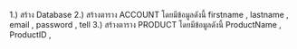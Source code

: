 1.) สร้าง Database
2.) สร้างตาราง ACCOUNT โดยมีข้อมูลดังนี้ firstname , lastname , email , password , tell
3.) สร้างตาราง PRODUCT โดยมีข้อมูลดังนี้ ProductName , ProductID , 